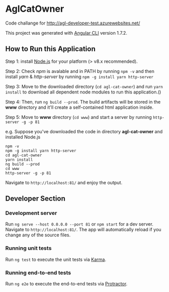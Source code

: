 # AglCatOwner

Code challange for http://agl-developer-test.azurewebsites.net/

This project was generated with [Angular CLI](https://github.com/angular/angular-cli) version 1.7.2.

## How to Run this Application

Step 1: install [Node.js](https://nodejs.org/en/download/) for your platform (> v8.x recommended).

Step 2: Check _npm_ is avalable and in PATH by running `npm -v` and then install _yarn_ & _http-server_ by running `npm -g install yarn http-server`

Step 3: Move to the downloaded directory (`cd agl-cat-owner`) and run `yarn install` to download all dependent node modules to run this application.()

Step 4: Then, run `ng build --prod`. The build artifacts will be stored in the **www** directory and it'll create a self-contained html application inside.

Step 5: Move to **www** directory (`cd www`) and start a server by running `http-server -g -p 81`

e.g. Suppose you've downloaded the code in directory **agl-cat-owner** and installed Node.js

```
npm -v
npm -g install yarn http-server
cd agl-cat-owner
yarn install
ng build --prod
cd www
http-server -g -p 81
```

Navigate to `http://localhost:81/` and enjoy the output.

## Developer Section

### Development server

Run `ng serve --host 0.0.0.0 --port 81` or `npm start` for a dev server. Navigate to `http://localhost:81/`. The app will automatically reload if you change any of the source files.

### Running unit tests

Run `ng test` to execute the unit tests via [Karma](https://karma-runner.github.io).

### Running end-to-end tests

Run `ng e2e` to execute the end-to-end tests via [Protractor](http://www.protractortest.org/).
